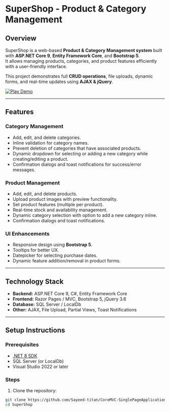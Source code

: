 # SuperShop - Product & Category Management

## Overview
SuperShop is a web-based **Product & Category Management system** built with **ASP.NET Core 9**, **Entity Framework Core**, and **Bootstrap 5**.  
It allows managing products, categories, and product features efficiently with a user-friendly interface.  

This project demonstrates full **CRUD operations**, file uploads, dynamic forms, and real-time updates using **AJAX & jQuery**.

[![Play Demo](https://img.youtube.com/vi/Zgm7d92aWhk/hqdefault.jpg)](https://www.youtube.com/watch?v=Zgm7d92aWhk)


---

## Features

### Category Management
- Add, edit, and delete categories.
- Inline validation for category names.
- Prevent deletion of categories that have associated products.
- Dynamic dropdown for selecting or adding a new category while creating/editing a product.
- Confirmation dialogs and toast notifications for success/error messages.

### Product Management
- Add, edit, and delete products.
- Upload product images with preview functionality.
- Set product features (multiple per product).
- Real-time stock and availability management.
- Dynamic category selection with option to add a new category inline.
- Confirmation dialogs and toast notifications.

### UI Enhancements
- Responsive design using **Bootstrap 5**.
- Tooltips for better UX.
- Datepicker for selecting purchase dates.
- Dynamic feature addition/removal in product forms.

---

## Technology Stack
- **Backend:** ASP.NET Core 9, C#, Entity Framework Core
- **Frontend:** Razor Pages / MVC, Bootstrap 5, jQuery 3.6
- **Database:** SQL Server / LocalDb
- **Other:** AJAX, File Upload, Partial Views, Toast Notifications

---

## Setup Instructions

### Prerequisites
- [.NET 8 SDK](https://dotnet.microsoft.com/en-us/download/dotnet/8.0)
- SQL Server (or LocalDb)
- Visual Studio 2022 or later

### Steps
1. Clone the repository:
```bash
git clone https://github.com/Sayeed-titan/CoreMVC-SinglePageApplication-MaterDetails-CRUD.git
cd SuperShop
